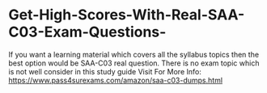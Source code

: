 # Get-High-Scores-With-Real-SAA-C03-Exam-Questions-
If you want a learning material which covers all the syllabus topics then the best option would be SAA-C03 real question. There is no exam topic which is not well consider in this study guide  Visit For More Info: https://www.pass4surexams.com/amazon/saa-c03-dumps.html
